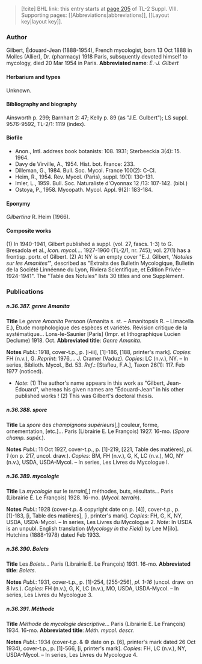 > [!cite] BHL link: this entry starts at [page 205](https://www.biodiversitylibrary.org/page/33258683) of TL-2 Suppl. VIII.
> Supporting pages: [[Abbreviations|abbreviations]], [[Layout key|layout key]].

### Author

Gilbert, Édouard-Jean (1888-1954), French mycologist, born 13 Oct 1888 in Molles (Allier), Dr. (pharmacy) 1918 Paris, subsquently devoted himself to mycology, died 20 Mar 1954 in Paris. 
**Abbreviated name**: *É.-J. Gilbert*

#### Herbarium and types

Unknown.

#### Bibliography and biography

Ainsworth p. 299; Barnhart 2: 47; Kelly p. 89 (as "J.E. Gulbert"); LS suppl. 9576-9592, TL-2/1: 1119 (index).

#### Biofile

- Anon., Intl. address book botanists: 108. 1931; Sterbeeckia 3(4): 15. 1964.
- Davy de Virville, A., 1954. Hist. bot. France: 233.
- Dilleman, G., 1984. Bull. Soc. Mycol. France 100(2): C-CI.
- Heim, R., 1954. Rev. Mycol. (Paris), suppl. 19(1): 130-131.
- Imler, L., 1959. Bull. Soc. Naturaliste d'Oyonnax 12 /13: 107-142. (bibl.)
- Ostoya, P., 1958. Mycopath. Mycol. Appl. 9(2): 183-184.

#### Eponymy

*Gilbertina* R. Heim (1966).

#### Composite works

(1) In 1940-1941, Gilbert published a suppl. (vol. 27, fascs. 1-3) to G. Bresadola et al., *Icon. mycol.*... 1927-1960 (TL-2/1, nr. 745); vol. 27(1) has a frontisp. portr. of Gilbert.
(2) At NY is an empty cover "E.J. Gilbert, '*Notules sur les Amanites*'", described as "Extraits des Bulletin Mycologique, Bulletin de la Société Linnéenne du Lyon, Riviera Scientifique, et Édition Privée – 1924-1941". The "Table des Notules" lists 30 titles and one Supplément.

### Publications

##### n.36.387. genre Amanita

**Title**
Le *genre Amanita* Persoon (Amanita s. st. – Amanitopsis R. – Limacella E.), Étude morphologique des espèces et variétés. Révision critique de la systématique... Lons-le-Saunier \[Paris\] (Impr. et lithographique Lucien Declume) 1918. Oct.
**Abbreviated title**: *Genre Amanita*.

**Notes**
*Publ*.: 1918, cover-t.p., p. \[i-iii\], \[1\]-186, \[188, printer's mark\]. *Copies*: FH (n.v.), G.
*Reprint*: 1976,... J. Cramer (Vaduz). *Copies*: LC (n.v.), NY. – In series, Biblioth. Mycol., Bd. 53.
*Ref*.: \[Stafleu, F.A.\], Taxon 26(1): 117. Feb 1977 (noticed).
- *Note*: (1) The author's name appears in this work as "Gilbert, Jean-Édouard", whereas his given names are "Édouard-Jean" in his other published works ! (2) This was Gilbert's doctoral thesis.

##### n.36.388. spore

**Title**
La *spore* des *champignons supérieurs*\[,\] couleur, forme, ornementation, \[etc.\]... Paris (Librairie E. Le François) 1927. 16-mo. (*Spore champ. supér.*).

**Notes**
*Publ*.: 11 Oct 1927, cover-t.p., p. \[1\]-219, \[221, Table des matières\], *pl. 1* (on p. 217, uncol. draw.). *Copies*: BM, FH (n.v.), G, K, LC (n.v.), MO, NY (n.v.), USDA, USDA-Mycol. – In series, Les Livres du Mycologue I.

##### n.36.389. mycologie

**Title**
La *mycologie* sur le *terrain*\[,\] méthodes, buts, résultats... Paris (Librairie E. Le François) 1928. 16-mo. (*Mycol. terrain*).

**Notes**
*Publ*.: 1928 (cover-t.p. & copyright date on p. \[4\]), cover-t.p., p. \[1\]-183, \[i, Table des matières\], \[i, printer's mark\]. *Copies*: FH, G, K, NY, USDA, USDA-Mycol. – In series, Les Livres du Mycologue 2.
*Note*: In USDA is an unpubl. English translation (*Mycology in the Field*) by Lee M\[ilo\]. Hutchins (1888-1978) dated Feb 1933.

##### n.36.390. Bolets

**Title**
Les *Bolets*... Paris (Librairie E. Le François) 1931. 16-mo.
**Abbreviated title**: *Bolets*.

**Notes**
*Publ*.: 1931, cover-t.p., p. \[1\]-254, \[255-256\], *pl. 1-16* (uncol. draw. on 8 lvs.). *Copies*: FH (n.v.), G, K, LC (n.v.), MO, USDA, USDA-Mycol. – In series, Les Livres du Mycologue 3.

##### n.36.391. Méthode

**Title**
*Méthode* de *mycologie descriptive*... Paris (Librairie E. Le François) 1934. 16-mo.
**Abbreviated title**: *Méth. mycol. descr.*

**Notes**
*Publ*.: 1934 (cover-t.p. & © date on p. \[6\], printer's mark dated 26 Oct 1934), cover-t.p., p. \[1\]-566, \[i, printer's mark\]. *Copies*: FH, LC (n.v.), NY, USDA-Mycol. – In series, Les Livres du Mycologue 4.

